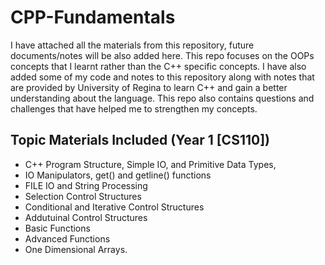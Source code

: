 # CPP-Fundamentals
I have attached all the materials from this repository, future documents/notes will be also added here. 
This repo focuses on the OOPs concepts that I learnt rather than the C++ specific concepts. I have also added some of my code and notes to this repository along with notes that are provided by University of Regina to learn C++ and gain a better understanding about the language. This repo also contains questions and challenges that have helped me to strengthen my concepts.


## Topic Materials Included (Year 1 [CS110])
* C++ Program Structure, Simple IO, and Primitive Data Types,
* IO Manipulators, get() and getline() functions
* FILE IO and String Processing
* Selection Control Structures
* Conditional and Iterative Control Structures
* Addutuinal Control Structures
* Basic Functions
* Advanced Functions
* One Dimensional Arrays.
